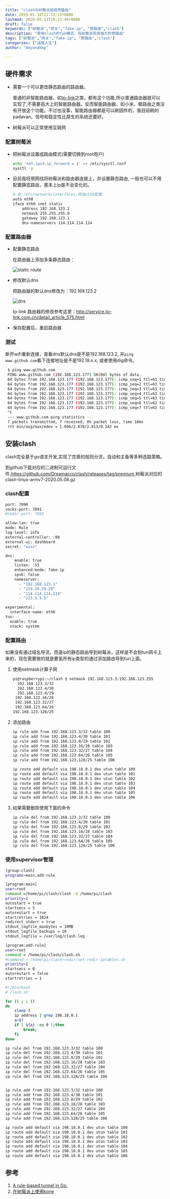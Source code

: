 ```yaml
---
title: "clash与树莓派组成旁路由"
date: 2019-01-18T22:52:13+0800
lastmod: 2020-05-13T19:13:46+0800
draft: false
keywords: ["树莓派","网关","fake-ip", "旁路由","clash"]
description: "使用clash的tun模式，将树莓派变成强大的旁路由"
tags: ["树莓派","网关","fake-ip", "旁路由","clash"]
categories: ["运维人生"]
author: "beyondkmp"

---
```



## 硬件需求

* 需要一个可以更改静态路由的路由器。

    普通的非智能路由器，如[tp-link](http://service.tp-link.com.cn/detail_article_28.html)之类，都有这个功能,所以普通路由器就可以实现了,不需要高大上的智能路由器。反而智能路由器，如小米、极路由之类没有开放这个功能。不过也没事，智能路由器都是可以刷固件的，我目前刷的padavan，信号和稳定性比原生的系统还要好。

* 树莓派可以正常使用互联网

<!--more-->

### 配置树莓派

* 把树莓派设置成路由模式(需要切换到root用户)

    ```bash
    echo 'net.ipv4.ip_forward = 1' >> /etc/sysctl.conf
    sysctl -p
    ```
* 目前我将用网线将树莓派和路由器连接上，并设置静态路由, 一般也可以不用配置静态路由，基本上ip是不会变化的。

	```bash
    # 在 /etc/network/interfaces,修改eth0配置
    auto eth0
    iface eth0 inet static
        address 192.168.123.2
        netmask 255.255.255.0
        gateway 192.168.123.1
        dns-nameservers 114.114.114.114
	```

### 配置路由器

* 配置静态路由

    在路由器上添加多条静态路由：

    ![static route](/imgs/static_route.png)

* 修改默认dns

    把路由器的默认dns修改为：192.168.123.2

    ![dns](/imgs/dns.png)

    tp-link 路由器的修改参考这里：<http://service.tp-link.com.cn/detail_article_575.html>

* 保存配置后，重启路由器

### 测试

断开wifi重新连接，查看dns默认dns是不是192.168.123.2, 并`ping www.github.com`看下连接地址是不是192.18.x.x, 或者使用dig命令。

```bash
 $ ping www.github.com
 PING www.github.com (192.168.123.177) 56(84) bytes of data.
 64 bytes from 192.168.123.177 (192.168.123.177): icmp_seq=1 ttl=63 time=1.70 ms
 64 bytes from 192.168.123.177 (192.168.123.177): icmp_seq=2 ttl=63 time=1.96 ms
 64 bytes from 192.168.123.177 (192.168.123.177): icmp_seq=3 ttl=63 time=1.82 ms
 64 bytes from 192.168.123.177 (192.168.123.177): icmp_seq=4 ttl=63 time=2.05 ms
 64 bytes from 192.168.123.177 (192.168.123.177): icmp_seq=5 ttl=63 time=1.98 ms
 64 bytes from 192.168.123.177 (192.168.123.177): icmp_seq=6 ttl=63 time=2.81 ms
 64 bytes from 192.168.123.177 (192.168.123.177): icmp_seq=7 ttl=63 time=2.23 ms
 ^C
 --- www.github.com ping statistics ---
 7 packets transmitted, 7 received, 0% packet loss, time 18ms
 rtt min/avg/max/mdev = 1.696/2.078/2.813/0.342 ms

```

## 安装clash

clash完全基于go语言开发,实现了完善的规则分流，自动和主备等多种选路策略。

到github下载对应的二进制可运行文件,<https://github.com/Dreamacro/clash/releases/tag/premium>,树莓派对应的clash-linux-armv7-2020.05.08.gz

### clash配置

```bash
port: 7890
socks-port: 7891
#redir-port: 7892

allow-lan: true
mode: Rule
log-level: info
external-controller: :80
external-ui: dashboard
secret: "xxxx"

dns:
    enable: true
    listen: :53
    enhanced-mode: fake-ip
    ipv6: false
    nameserver:
      - "192.168.123.1"
      - "119.29.29.29"
      - "114.114.114.114"
      - "223.5.5.5"

experimental:
  interface-name: eth0
tun:
  enable: true
  stack: system

```

### 配置路由

如果没有通过域名导流，而是ip的静态路由导到树莓派，这样是不会到tun网卡上来的，现在需要做的就是要氢所有ip类型的通过添加路由导到tun上面。

1. 使用netmask计算子网

    ```bash
    pi@raspberrypi:~/clash $ netmask 192.168.123.3:192.168.123.255
      192.168.123.3/32
      192.168.123.4/30
      192.168.123.8/29
     192.168.123.16/28
     192.168.123.32/27
     192.168.123.64/26
    192.168.123.128/25
    ```
2. 添加路由

    ```bash
    ip rule add from 192.168.123.3/32 table 100
    ip rule add from 192.168.123.4/30 table 101
    ip rule add from 192.168.123.8/29 table 102
    ip rule add from 192.168.123.16/28 table 103
    ip rule add from 192.168.123.32/27 table 104
    ip rule add from 192.168.123.64/26 table 105
    ip rule add from 192.168.123.128/25 table 106

    ip route add default via 198.18.0.1 dev utun table 100
    ip route add default via 198.18.0.1 dev utun table 101
    ip route add default via 198.18.0.1 dev utun table 102
    ip route add default via 198.18.0.1 dev utun table 103
    ip route add default via 198.18.0.1 dev utun table 104
    ip route add default via 198.18.0.1 dev utun table 105
    ip route add default via 198.18.0.1 dev utun table 106
    ```

3. 如果需要删除使用下面的命令

    ```bash
    ip rule del from 192.168.123.3/32 table 100
    ip rule del from 192.168.123.4/30 table 101
    ip rule del from 192.168.123.8/29 table 102
    ip rule del from 192.168.123.16/28 table 103
    ip rule del from 192.168.123.32/27 table 104
    ip rule del from 192.168.123.64/26 table 105
    ip rule del from 192.168.123.128/25 table 106
    ```

### 使用supervisor管理

```bash
[group:clash]
programs=main,add-rule

[program:main]
user=root
command =/home/pi/clash/clash -d /home/pi/clash
priority=1
autostart = true
startsecs = 5
autorestart = true
startretries = 1024
redirect_stderr = true
stdout_logfile_maxbytes = 10MB
stdout_logfile_backups = 10
stdout_logfile = /var/log/clash.log

[program:add-rule]
user=root
command = /home/pi/clash/clash.sh
#command = /home/pi/clash/redir/set-redir-iptables.sh
priority=2
startsecs = 0
autorestart = false
startretries = 1
```

```bash
#!/bin/bash
# clash.sh

for (( ; ; ))
do
    sleep 3
    ip address | grep 198.18.0.1
    a=$?
    if [ ${a} -eq 0 ];then
        break;
    fi
done

ip rule del from 192.168.123.3/32 table 100
ip rule del from 192.168.123.4/30 table 101
ip rule del from 192.168.123.8/29 table 102
ip rule del from 192.168.123.16/28 table 103
ip rule del from 192.168.123.32/27 table 104
ip rule del from 192.168.123.64/26 table 105
ip rule del from 192.168.123.128/25 table 106


ip rule add from 192.168.123.3/32 table 100
ip rule add from 192.168.123.4/30 table 101
ip rule add from 192.168.123.8/29 table 102
ip rule add from 192.168.123.16/28 table 103
ip rule add from 192.168.123.32/27 table 104
ip rule add from 192.168.123.64/26 table 105
ip rule add from 192.168.123.128/25 table 106

ip route add default via 198.18.0.1 dev utun table 100
ip route add default via 198.18.0.1 dev utun table 101
ip route add default via 198.18.0.1 dev utun table 102
ip route add default via 198.18.0.1 dev utun table 103
ip route add default via 198.18.0.1 dev utun table 104
ip route add default via 198.18.0.1 dev utun table 105
ip route add default via 198.18.0.1 dev utun table 106
```

## 参考

1. [A rule-based tunnel in Go.](https://github.com/Dreamacro/clash)
2. [在树莓派上使用kone](https://github.com/xjdrew/kone/blob/master/misc/docs/how-to-use-with-raspberry-pi.md)

